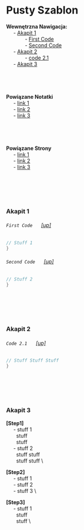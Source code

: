 # Pusty Szablon

**Wewnętrzna Nawigacja:**  
&nbsp;&nbsp;&nbsp;&nbsp; - [Akapit 1](#akapit-1) \
&nbsp;&nbsp;&nbsp;&nbsp;&nbsp;&nbsp;&nbsp;&nbsp;&nbsp;&nbsp;&nbsp;&nbsp; - [First Code](#first-code--up) \
&nbsp;&nbsp;&nbsp;&nbsp;&nbsp;&nbsp;&nbsp;&nbsp;&nbsp;&nbsp;&nbsp;&nbsp; - [Second Code](#second-code--up) \
&nbsp;&nbsp;&nbsp;&nbsp; - [Akapit 2](#akapit-2) \
&nbsp;&nbsp;&nbsp;&nbsp;&nbsp;&nbsp;&nbsp;&nbsp;&nbsp;&nbsp;&nbsp;&nbsp; - [code 2.1](#code-21--up) \
&nbsp;&nbsp;&nbsp;&nbsp; - [Akapit 3](#akapit-3)

&nbsp;
-------------
**Powiązane Notatki**  
&nbsp;&nbsp;&nbsp;&nbsp; - [link 1]() \
&nbsp;&nbsp;&nbsp;&nbsp; - [link 2]() \
&nbsp;&nbsp;&nbsp;&nbsp; - [link 3]()

&nbsp;
-------------
**Powiązane Strony**  
&nbsp;&nbsp;&nbsp;&nbsp; - [link 1]() \
&nbsp;&nbsp;&nbsp;&nbsp; - [link 2]() \
&nbsp;&nbsp;&nbsp;&nbsp; - [link 3]()


<br/><br/>
-------------
### Akapit 1
###### `First Code` &nbsp;&nbsp;&nbsp;&nbsp; [[up]](#pusty-szablon)
```cpp
// Stuff 1
}
```

###### `Second Code` &nbsp;&nbsp;&nbsp;&nbsp; [[up]](#pusty-szablon)
```cpp
// Stuff 2
}
```

<br/><br/>
-------------
### Akapit 2
###### `Code 2.1` &nbsp;&nbsp;&nbsp;&nbsp; [[up]](#pusty-szablon)
```cpp
// Stuff Stuff Stuff
}
```

<br/><br/>
-------------
### Akapit 3

**[Step1]**  
&nbsp;&nbsp;&nbsp;&nbsp; - stuff 1 \
&nbsp;&nbsp;&nbsp;&nbsp;&nbsp;&nbsp; stuff \
&nbsp;&nbsp;&nbsp;&nbsp;&nbsp;&nbsp; stuff \
&nbsp;&nbsp;&nbsp;&nbsp; - stuff 2 \
&nbsp;&nbsp;&nbsp;&nbsp;&nbsp;&nbsp; stuff stuff \
&nbsp;&nbsp;&nbsp;&nbsp;&nbsp;&nbsp; stuff stuff \

**[Step2]**  
&nbsp;&nbsp;&nbsp;&nbsp; - stuff 1 \
&nbsp;&nbsp;&nbsp;&nbsp; - stuff 2 \
&nbsp;&nbsp;&nbsp;&nbsp; - stuff 3 \

**[Step3]**  
&nbsp;&nbsp;&nbsp;&nbsp; - stuff 1 \
&nbsp;&nbsp;&nbsp;&nbsp;&nbsp;&nbsp; stuff \
&nbsp;&nbsp;&nbsp;&nbsp;&nbsp;&nbsp; stuff \



